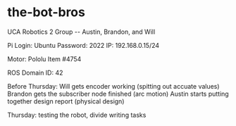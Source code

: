 # the-bot-bros
UCA Robotics 2 Group -- Austin, Brandon, and Will

Pi
  Login: Ubuntu
  Password: 2022
  IP: 192.168.0.15/24
  
Motor: Pololu Item #4754

ROS Domain ID: 42

Before Thursday:
  Will gets encoder working (spitting out accuate values)
  Brandon gets the subscriber node finished (arc motion)
  Austin starts putting together design report (physical design)
  
Thursday: testing the robot, divide writing tasks

